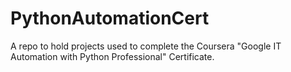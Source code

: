 # PythonAutomationCert
A repo to hold projects used to complete the Coursera "Google IT Automation with Python Professional" Certificate.
